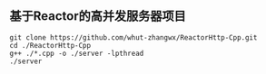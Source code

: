 ## 基于Reactor的高并发服务器项目

```shell
git clone https://github.com/whut-zhangwx/ReactorHttp-Cpp.git
cd ./ReactorHttp-Cpp
g++ ./*.cpp -o ./server -lpthread
./server
```
